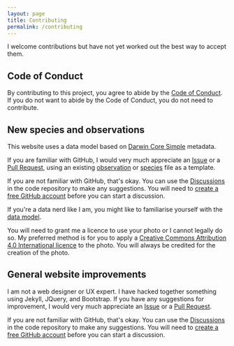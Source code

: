 ```yaml
---
layout: page
title: Contributing
permalink: /contributing
---
```


I welcome contributions but have not yet worked out the best way to accept them.

## Code of Conduct

By contributing to this project, you agree to abide by the [Code of Conduct](/coc). If you do not want to abide by the Code of Conduct, you do not need to contribute.

## New species and observations

This website uses a data model based on [Darwin Core Simple](https://dwc.tdwg.org/simple/) metadata.

If you are familiar with GitHub, I would very much appreciate an [Issue](https://github.com/mpfl/nudis/issues) or a [Pull Request](https://github.com/mpfl/nudis/pulls), using an existing [observation](https://github.com/mpfl/nudis/tree/main/_observations) or [species](https://github.com/mpfl/nudis/tree/main/_species) file as a template.

If you are not familiar with GitHub, that's okay. You can use the [Discussions](https://github.com/mpfl/nudis/discussions) in the code repository to make any suggestions. You will need to [create a free GitHub account](https://github.com/signup) before you can start a discussion.

If you're a data nerd like I am, you might like to familiarise yourself with the [data model](https://github.com/mpfl/nudis/blob/main/design/data-model.md).

You will need to grant me a licence to use your photo or I cannot legally do so. My preferred method is for you to apply a [Creative Commons Attribution 4.0 International licence](https://creativecommons.org/licenses/by/4.0/) to the photo. You will always be credited for the creation of the photo.

## General website improvements

I am not a web designer or UX expert. I have hacked together something using Jekyll, JQuery, and Bootstrap. If you have any suggestions for improvement, I would very much appreciate an [Issue](https://github.com/mpfl/nudis/issues) or a [Pull Request](https://github.com/mpfl/nudis/pulls).

If you are not familiar with GitHub, that's okay. You can use the [Discussions](https://github.com/mpfl/nudis/discussions) in the code repository to make any suggestions. You will need to [create a free GitHub account](https://github.com/signup) before you can start a discussion.